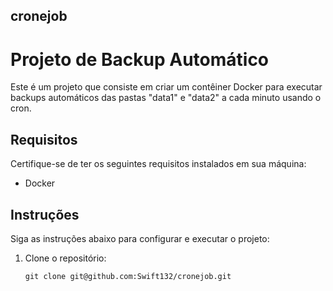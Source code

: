 ## cronejob
# Projeto de Backup Automático

Este é um projeto que consiste em criar um contêiner Docker para executar backups automáticos das pastas "data1" e "data2" a cada minuto usando o cron.

## Requisitos

Certifique-se de ter os seguintes requisitos instalados em sua máquina:

- Docker

## Instruções

Siga as instruções abaixo para configurar e executar o projeto:

1. Clone o repositório:

   ```shell
   git clone git@github.com:Swift132/cronejob.git
